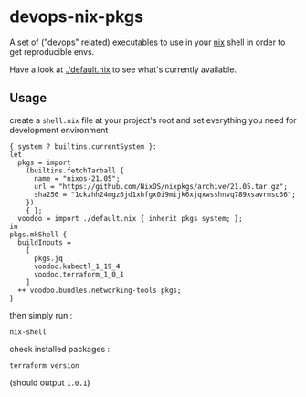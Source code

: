# devops-nix-pkgs

A set of ("devops" related) executables to use in your [nix](https://nixos.org/learn.html) shell in order to get reproducible envs.

Have a look at [./default.nix](./default.nix) to see what's currently available.

## Usage 

create a `shell.nix` file at your project's root and set everything you need for development environment 

```
{ system ? builtins.currentSystem }:
let
  pkgs = import
    (builtins.fetchTarball {
      name = "nixos-21.05";
      url = "https://github.com/NixOS/nixpkgs/archive/21.05.tar.gz";
      sha256 = "1ckzhh24mgz6jd1xhfgx0i9mijk6xjqxwsshnvq789xsavrmsc36";
    })
    { };
  voodoo = import ./default.nix { inherit pkgs system; };
in
pkgs.mkShell {
  buildInputs =
    [
      pkgs.jq
      voodoo.kubectl_1_19_4
      voodoo.terraform_1_0_1
    ]
  ++ voodoo.bundles.networking-tools pkgs;
}
```

then simply run :

```
nix-shell 
```

check installed packages :
```
terraform version
```
(should output `1.0.1`)
